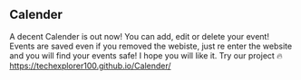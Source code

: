 Calender
-
A decent Calender is out now! You can add, edit or delete your event! Events are saved even if you removed the webiste, just re enter the website and you will find your events safe! I hope you will like it. 
Try our project 🔥 https://techexplorer100.github.io/Calender/
